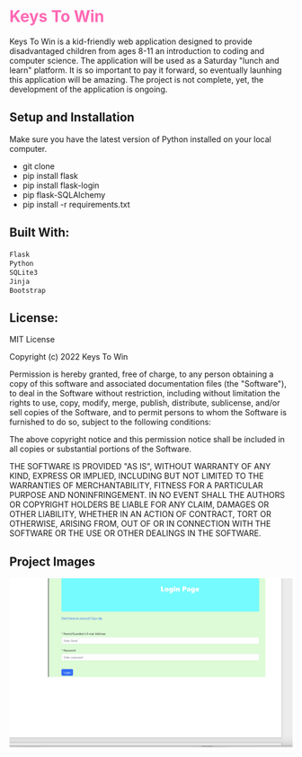 <h1><span style = "color: hotpink "><b> Keys To Win </b></span></h1>

Keys To Win is a kid-friendly web application designed to provide disadvantaged children from ages 8-11 an introduction to coding and computer science. The application will be used as a Saturday "lunch and learn" platform.  It is so important to pay it forward, so eventually launhing this application will be amazing.  The project is not complete, yet, the development of the application is ongoing.  

<h2>Setup and Installation</h2>

Make sure you have the latest version of Python installed on your local computer. 

<ul>
<li>git clone <repo-url>
<li>pip install flask
<li>pip install flask-login
<li>pip flask-SQLAlchemy
<li>pip install -r requirements.txt
    </ul>


 <h2>Built With: </h2>

    Flask
    Python
    SQLite3
    Jinja
    Bootstrap
    
    
   <h2>License: </h2>
 MIT License

Copyright (c) 2022 Keys To Win

Permission is hereby granted, free of charge, to any person obtaining a copy
of this software and associated documentation files (the "Software"), to deal
in the Software without restriction, including without limitation the rights
to use, copy, modify, merge, publish, distribute, sublicense, and/or sell
copies of the Software, and to permit persons to whom the Software is
furnished to do so, subject to the following conditions:

The above copyright notice and this permission notice shall be included in all
copies or substantial portions of the Software.

THE SOFTWARE IS PROVIDED "AS IS", WITHOUT WARRANTY OF ANY KIND, EXPRESS OR
IMPLIED, INCLUDING BUT NOT LIMITED TO THE WARRANTIES OF MERCHANTABILITY,
FITNESS FOR A PARTICULAR PURPOSE AND NONINFRINGEMENT. IN NO EVENT SHALL THE
AUTHORS OR COPYRIGHT HOLDERS BE LIABLE FOR ANY CLAIM, DAMAGES OR OTHER
LIABILITY, WHETHER IN AN ACTION OF CONTRACT, TORT OR OTHERWISE, ARISING FROM,
OUT OF OR IN CONNECTION WITH THE SOFTWARE OR THE USE OR OTHER DEALINGS IN THE
SOFTWARE.
    

<h2>Project Images</h2>  

![](Code%20Design/login.png)
 

